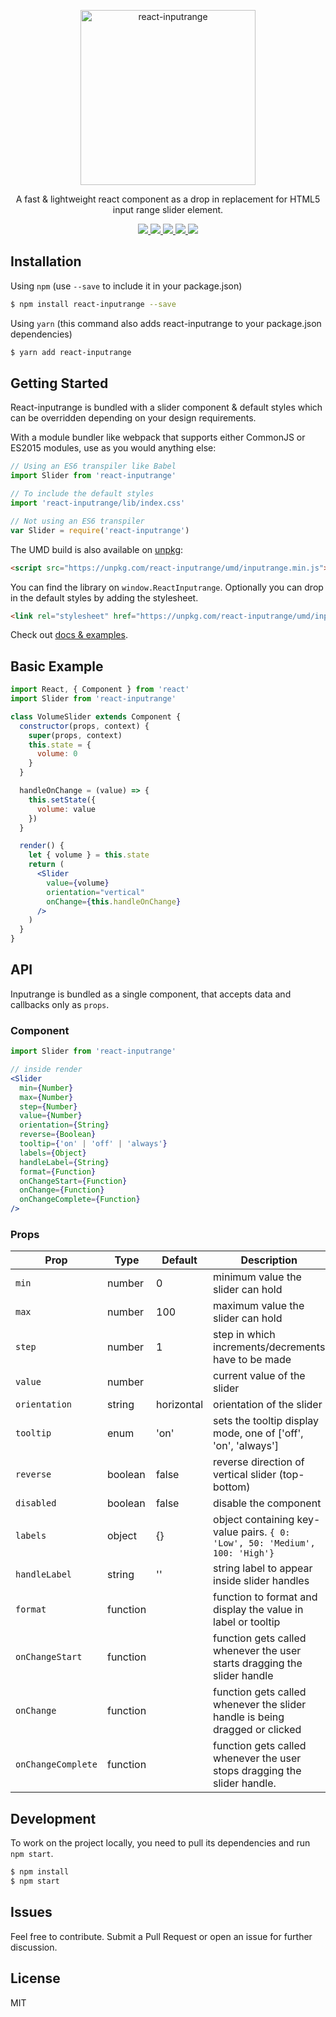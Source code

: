 <p align="center">
  <a href="https://DerinMavi.github.io/react-inputrange/">
    <img alt="react-inputrange" src="https://github.com/DerinMavi/react-inputrange/blob/master/docs/images/inputrange_dark.png" width="280">
  </a>
</p>

<p align="center">
  A fast & lightweight react component as a drop in replacement for HTML5 input range slider element.
</p>

<p align="center">
  <a href="https://www.npmjs.org/package/react-inputrange">
    <img src="https://img.shields.io/npm/v/react-inputrange.svg?style=flat-square">
  </a>
  <a href="https://github.com/DerinMavi/react-inputrange/blob/master/LICENSE">
    <img src="https://img.shields.io/github/license/DerinMavi/react-inputrange.svg">
  </a>
  <a href="https://travis-ci.org/DerinMavi/react-inputrange">
    <img src="https://api.travis-ci.org/DerinMavi/react-inputrange.svg">
  </a>
  <a href="http://standardjs.com">
    <img src="https://img.shields.io/badge/code%20style-standard-brightgreen.svg" />
  </a>
  <a href="https://www.npmjs.org/package/react-inputrange">
    <img src="http://img.shields.io/npm/dm/react-inputrange.svg?style=flat-square">
  </a>
</p>

## Installation
Using `npm` (use `--save` to include it in your package.json)

```bash
$ npm install react-inputrange --save
```

Using `yarn` (this command also adds react-inputrange to your package.json dependencies)

```bash
$ yarn add react-inputrange
```


## Getting Started
React-inputrange is bundled with a slider component & default styles which can be overridden depending on your design requirements.

With a module bundler like webpack that supports either CommonJS or ES2015 modules, use as you would anything else:

```js
// Using an ES6 transpiler like Babel
import Slider from 'react-inputrange'

// To include the default styles
import 'react-inputrange/lib/index.css'

// Not using an ES6 transpiler
var Slider = require('react-inputrange')
```

The UMD build is also available on [unpkg][unpkg]:

```html
<script src="https://unpkg.com/react-inputrange/umd/inputrange.min.js"></script>
```

You can find the library on `window.ReactInputrange`. Optionally you can drop in the default styles by adding the stylesheet.
```html
<link rel="stylesheet" href="https://unpkg.com/react-inputrange/umd/inputrange.min.css" />
```
Check out [docs & examples](https://DerinMavi.github.io/react-inputrange).

## Basic Example

```jsx
import React, { Component } from 'react'
import Slider from 'react-inputrange'

class VolumeSlider extends Component {
  constructor(props, context) {
    super(props, context)
    this.state = {
      volume: 0
    }
  }

  handleOnChange = (value) => {
    this.setState({
      volume: value
    })
  }

  render() {
    let { volume } = this.state
    return (
      <Slider
        value={volume}
        orientation="vertical"
        onChange={this.handleOnChange}
      />
    )
  }
}
```


## API
Inputrange is bundled as a single component, that accepts data and callbacks only as `props`.

### Component
```jsx
import Slider from 'react-inputrange'

// inside render
<Slider
  min={Number}
  max={Number}
  step={Number}
  value={Number}
  orientation={String}
  reverse={Boolean}
  tooltip={'on' | 'off' | 'always'}
  labels={Object}
  handleLabel={String}
  format={Function}
  onChangeStart={Function}
  onChange={Function}
  onChangeComplete={Function}
/>
```

### Props
Prop   	 			 |  Type      |  Default      |  Description
---------   	 |  -------   |  -------      |  -----------
`min`     		 |  number    |  0				   	|  minimum value the slider can hold
`max`    			 |  number    |  100				  |  maximum value the slider can hold
`step` 				 |  number    |  1          	|  step in which increments/decrements have to be made
`value`        |  number    |               |  current value of the slider
`orientation`  |  string    |  horizontal   |  orientation of the slider
`tooltip`      |  enum   |  'on'         |  sets the tooltip display mode, one of ['off', 'on', 'always']
`reverse`  		 |  boolean   |  false			  |  reverse direction of vertical slider (top-bottom)
`disabled`  		 |  boolean   |  false			  |  disable the component
`labels`       |  object    |  {}           |  object containing key-value pairs. `{ 0: 'Low', 50: 'Medium', 100: 'High'}`
`handleLabel`  |  string    |  ''           |  string label to appear inside slider handles
`format`     |  function  |               |  function to format and display the value in label or tooltip
`onChangeStart`  	 |  function  |               |  function gets called whenever the user starts dragging the slider handle
`onChange`  	 |  function  |               |  function gets called whenever the slider handle is being dragged or clicked
`onChangeComplete`     |  function  |               |  function gets called whenever the user stops dragging the slider handle.


## Development
To work on the project locally, you need to pull its dependencies and run `npm start`.

```bash
$ npm install
$ npm start
```

## Issues
Feel free to contribute. Submit a Pull Request or open an issue for further discussion.

## License
MIT


[npm_img]: https://img.shields.io/npm/v/react-inputrange.svg?style=flat-square
[npm_site]: https://www.npmjs.org/package/react-inputrange
[license_img]: https://img.shields.io/github/license/DerinMavi/react-inputrange.svg
[license_site]: https://github.com/DerinMavi/react-inputrange/blob/master/LICENSE
[npm_dm_img]: http://img.shields.io/npm/dm/react-inputrange.svg?style=flat-square
[npm_dm_site]: https://www.npmjs.org/package/react-inputrange
[trav_img]: https://api.travis-ci.org/DerinMavi/react-inputrange.svg
[trav_site]: https://travis-ci.org/DerinMavi/react-inputrange
[std_img]: https://img.shields.io/badge/code%20style-standard-brightgreen.svg
[std_site]: http://standardjs.com
[unpkg]: https://unpkg.com/react-inputrange/umd/ReactInputrange.min.js
